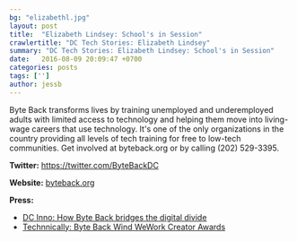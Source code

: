 ```yaml
---
bg: "elizabethl.jpg"
layout: post
title:  "Elizabeth Lindsey: School's in Session"
crawlertitle: "DC Tech Stories: Elizabeth Lindsey"
summary: "DC Tech Stories: Elizabeth Lindsey: School's in Session"
date:   2016-08-09 20:09:47 +0700
categories: posts
tags: ['']
author: jessb
---
```


<p class="no-margin">Byte Back transforms lives by training unemployed and underemployed adults with limited access to technology and helping them move into living-wage careers that use technology. It's one of the only organizations in the country providing all levels of tech training for free to low-tech communities. Get involved at byteback.org or by calling (202) 529-3395.</p>


<p><strong>Twitter:</strong> <a href="https://twitter.com/ByteBackDC ">https://twitter.com/ByteBackDC </a></p> 
<p><strong>Website:</strong> <a href="https://byteback.org/">byteback.org</a></p>
<p><strong>Press:</strong>
    <ul class="no-bullets">
    <li><a class="red"  href="http://dcinno.streetwise.co/2017/04/06/how-byte-back-is-helping-bridge-the-districts-digital-divide/">DC Inno: How Byte Back bridges the digital divide</a></li>
     <li><a class="red"  href="https://technical.ly/dc/2017/03/29/byte-back-wins-big-inaugural-wework-creator-awards/ ">Technnically: Byte Back Wind WeWork Creator Awards</a></li>
    </ul> 
</p>
